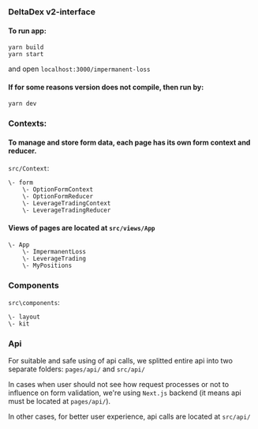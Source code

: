 ### DeltaDex v2-interface
#### To run app:
```
yarn build
yarn start
```
and open `localhost:3000/impermanent-loss`
#### If for some reasons version does not compile, then run by:
```
yarn dev
```

### Contexts:
#### To manage and store form data, each page has its own form context and reducer.

`src/Context`:
```
\- form
    \- OptionFormContext
    \- OptionFormReducer
    \- LeverageTradingContext
    \- LeverageTradingReducer
```

#### Views of pages are located at `src/views/App`
```
\- App
    \- ImpermanentLoss
    \- LeverageTrading
    \- MyPositions
```

### Components
`src\components`:
```
\- layout
\- kit
```

### Api
For suitable and safe using of api calls, we splitted entire api into two separate folders: `pages/api/` and `src/api/` <br>

In cases when user should not see how request processes or not to influence on form validation, we're using `Next.js` backend (it means api must be located at `pages/api/`). <br>

In other cases, for better user experience, api calls are located at `src/api/`